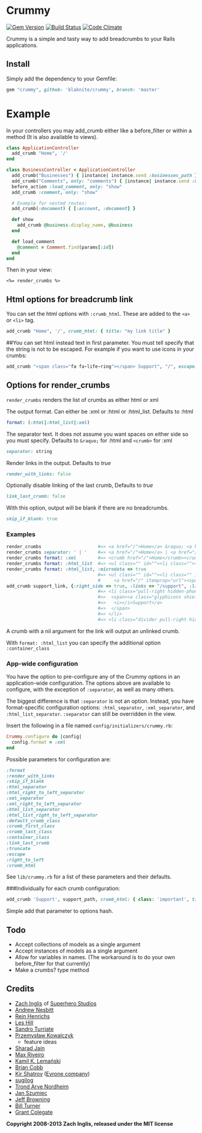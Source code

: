 # Crummy

[![Gem Version](https://badge.fury.io/rb/crummy.png)](http://badge.fury.io/rb/crummy)
[![Build Status](https://secure.travis-ci.org/zachinglis/crummy.png)](http://travis-ci.org/zachinglis/crummy)
[![Code Climate](https://codeclimate.com/badge.png)](https://codeclimate.com/github/zachinglis/crummy)

Crummy is a simple and tasty way to add breadcrumbs to your Rails applications.

## Install

Simply add the dependency to your Gemfile:

```ruby
gem "crummy", github: 'blaknite/crummy', branch: 'master'
```

# Example

In your controllers you may add\_crumb either like a before\_filter or
within a method (It is also available to views).

```ruby
class ApplicationController
  add_crumb "Home", '/'
end

class BusinessController < ApplicationController
  add_crumb("Businesses") { |instance| instance.send :businesses_path }
  add_crumb("Comments", only: "comments") { |instance| instance.send :businesses_comments_path }
  before_action :load_comment, only: "show"
  add_crumb :comment, only: "show"

  # Example for nested routes:
  add_crumb(:document) { [:account, :document] }

  def show
    add_crumb @business.display_name, @business
  end

  def load_comment
    @comment = Comment.find(params[:id])
  end
end
```

Then in your view:

```erb
<%= render_crumbs %>
```

## Html options for breadcrumb link

You can set the html options with `:crumb_html`.
These are added to the `<a>` or `<li>` tag.

```ruby
add_crumb "Home", '/', crumb_html: { title: "my link title" }
```

##You can set html instead text in first parameter.
You must tell specify that the string is not to be escaped. For example if you want to use icons in your crumbs:

```ruby
add_crumb "<span class="fa fa-life-ring"></span> Support", "/", escape: false
```

## Options for render\_crumbs

`render_crumbs` renders the list of crumbs as either html or xml

The output format. Can either be :xml or :html or :html\_list. Defaults
to :html

```ruby
format: (:html|:html_list|:xml)
```

The separator text. It does not assume you want spaces on either side so
you must specify. Defaults to `&raquo;` for :html and
`<crumb>` for :xml

```ruby
separator: string
```

Render links in the output. Defaults to *true*

```ruby
render_with_links: false
```

Optionally disable linking of the last crumb, Defaults to *true*

```ruby
link_last_crumb: false
```

With this option, output will be blank if there are no breadcrumbs.

```ruby
skip_if_blank: true
```

### Examples

```ruby
render_crumbs                     #=> <a href="/">Home</a> &raquo; <a href="/businesses">Businesses</a>
render_crumbs separator: ' | '    #=> <a href="/">Home</a> | <a href="/businesses">Businesses</a>
render_crumbs format: :xml        #=> <crumb href="/">Home</crumb><crumb href="/businesses">Businesses</crumb>
render_crumbs format: :html_list  #=> <ul class="" id=""><li class=""><a href="/">Home</a></li><li class=""><a href="/">Businesses</a></li></ul>
render_crumbs format: :html_list, :microdata => true
                                  #=> <ul class="" id=""><li class="" itemscope="itemscope" itemtype="http://data-vocabulary.org/Breadcrumb">
                                  #     <a href="/" itemprop="url"><span itemprop="title">Home</span></a></li></ul>
add_crumb support_link, {:right_side => true, :links => "/support", :li_right_class => "pull-right hidden-phone"}
                                  #=> <li class="pull-right hidden-phone">
                                  #=>  <span><a class="glyphicons shield" href="/support">
                                  #=>   <i></i>Support</a>
                                  #=>  </span>
                                  #=> </li>
                                  #=> <li class="divider pull-right hidden-phone"></li>
```

A crumb with a nil argument for the link will output an unlinked crumb.

With `format: :html_list` you can specify the additional option `:container_class`

### App-wide configuration

You have the option to pre-configure any of the Crummy options in an
application-wide configuration. The options above are available to
configure, with the exception of `:separator`, as well as many others.

The biggest difference is that `:separator` is not an option. Instead,
you have format-specific configuration options: `:html_separator`,
`:xml_separator`, and `:html_list_separator`. `:separator` can still be
overridden in the view.

Insert the following in a file named `config/initializers/crummy.rb`:

```ruby
Crummy.configure do |config|
  config.format = :xml
end
```

Possible parameters for configuration are:

```ruby
:format
:render_with_links
:skip_if_blank
:html_separator
:html_right_to_left_separator
:xml_separator
:xml_right_to_left_separator
:html_list_separator
:html_list_right_to_left_separator
:default_crumb_class
:crumb_first_class
:crumb_last_class
:container_class
:link_last_crumb
:truncate
:escape
:right_to_left
:crumb_html
```

See `lib/crummy.rb` for a list of these parameters and their defaults.

###Individually for each crumb configuration:
```ruby
add_crumb 'Support', support_path, crumb_html: { class: 'important', title: 'File a support request.' }, truncate: 20
```
Simple add that parameter to options hash.

## Todo

-   Accept collections of models as a single argument
-   Accept instances of models as a single argument
-   Allow for variables in names. (The workaround is to do your own
    before\_filter for that currently)
-   Make a crumbs? type method

## Credits

-   [Zach Inglis](http://zachinglis.com) of [Superhero Studios](http://superhero-studios.com)
-   [Andrew Nesbitt](http://github.com/andrew)
-   [Rein Henrichs](http://reinh.com)
-   [Les Hill](http://blog.leshill.org/)
-   [Sandro Turriate](http://turriate.com/)
-   [Przemysław
    Kowalczyk](http://szeryf.wordpress.com/2008/06/13/easy-and-flexible-breadcrumbs-for-rails/)
    - feature ideas
-   [Sharad Jain](http://github.com/sjain)
-   [Max Riveiro](http://github.com/kavu)
-   [Kamil K. Lemański](http://kml.jogger.pl)
-   [Brian Cobb](http://bcobb.net/)
-   [Kir Shatrov](http://github.com/shatrov) ([Evrone
    company](http://evrone.com))
-   [sugilog](http://github.com/sugilog)
-   [Trond Arve Nordheim](http://github.com/tanordheim)
-   [Jan Szumiec](http://github.com/jasiek)
-   [Jeff Browning](http://github.com/jbrowning)
-   [Bill Turner](http://github.com/billturner)
-   [Grant Colegate](http://github.com/blaknite)

**Copyright 2008-2013 Zach Inglis, released under the MIT license**
